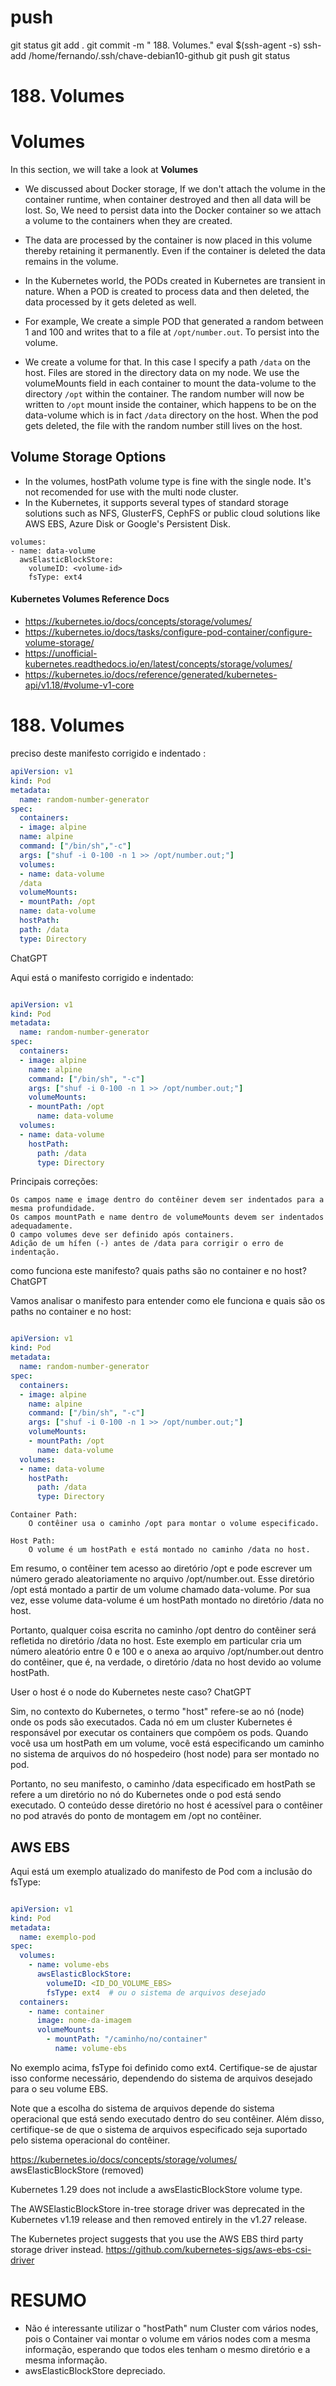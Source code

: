 
# ###################################################################################################################### 
# ###################################################################################################################### 
# ###################################################################################################################### 
# ###################################################################################################################### 
# ###################################################################################################################### 
#  push

git status
git add .
git commit -m " 188. Volumes."
eval $(ssh-agent -s)
ssh-add /home/fernando/.ssh/chave-debian10-github
git push
git status



# ###################################################################################################################### 
# ###################################################################################################################### 
# ###################################################################################################################### 
# ###################################################################################################################### 
# ###################################################################################################################### 
# 188. Volumes

# Volumes

In this section, we will take a look at **Volumes**

- We discussed about Docker storage, If we don't attach the volume in the container runtime, when container destroyed and then all data will be lost. So, We need to persist data into the Docker container so we attach a volume to the containers when they are created.
- The data are processed by the container is now placed in this volume thereby retaining it permanently. Even if the container is deleted the data remains in the volume.

- In the Kubernetes world, the PODs created in Kubernetes are transient in nature. When a POD is created to process data and then deleted, the data processed by it gets deleted as well. 
- For example, We create a simple POD that generated a random between 1 and 100 and writes that to a file at `/opt/number.out`. To persist into the volume.
- We create a volume for that. In this case I specify a path `/data` on the host. Files are stored in the directory data on my node. We use the volumeMounts field in each container to mount the data-volume to the directory `/opt` within the container. The random number will now be written to `/opt` mount inside the container, which happens to be on the data-volume which is in fact `/data` directory on the host. When the pod gets deleted, the file with the random number still lives on the host.


## Volume Storage Options

- In the volumes, hostPath volume type is fine with the single node. It's not recomended for use with the multi node cluster.
- In the Kubernetes, it supports several types of standard storage solutions such as NFS, GlusterFS, CephFS or public cloud solutions like AWS EBS, Azure Disk or Google's Persistent Disk.


```
volumes:
- name: data-volume
  awsElasticBlockStore:
    volumeID: <volume-id>
    fsType: ext4
```

#### Kubernetes Volumes Reference Docs

- https://kubernetes.io/docs/concepts/storage/volumes/
- https://kubernetes.io/docs/tasks/configure-pod-container/configure-volume-storage/
- https://unofficial-kubernetes.readthedocs.io/en/latest/concepts/storage/volumes/
- https://kubernetes.io/docs/reference/generated/kubernetes-api/v1.18/#volume-v1-core


# ###################################################################################################################### 
# ###################################################################################################################### 
# ###################################################################################################################### 
# ###################################################################################################################### 
# ###################################################################################################################### 
# 188. Volumes


preciso deste manifesto corrigido e indentado :

~~~~YAML
apiVersion: v1
kind: Pod
metadata:
  name: random-number-generator
spec:
  containers:
  - image: alpine
  name: alpine
  command: ["/bin/sh","-c"]
  args: ["shuf -i 0-100 -n 1 >> /opt/number.out;"]
  volumes:
  - name: data-volume
  /data
  volumeMounts:
  - mountPath: /opt
  name: data-volume
  hostPath:
  path: /data
  type: Directory
~~~~


ChatGPT

Aqui está o manifesto corrigido e indentado:

~~~~YAML

apiVersion: v1
kind: Pod
metadata:
  name: random-number-generator
spec:
  containers:
  - image: alpine
    name: alpine
    command: ["/bin/sh", "-c"]
    args: ["shuf -i 0-100 -n 1 >> /opt/number.out;"]
    volumeMounts:
    - mountPath: /opt
      name: data-volume
  volumes:
  - name: data-volume
    hostPath:
      path: /data
      type: Directory
~~~~

Principais correções:

    Os campos name e image dentro do contêiner devem ser indentados para a mesma profundidade.
    Os campos mountPath e name dentro de volumeMounts devem ser indentados adequadamente.
    O campo volumes deve ser definido após containers.
    Adição de um hífen (-) antes de /data para corrigir o erro de indentação.



como funciona este manifesto? quais paths são no container e no host?
ChatGPT

Vamos analisar o manifesto para entender como ele funciona e quais são os paths no container e no host:

~~~~yaml

apiVersion: v1
kind: Pod
metadata:
  name: random-number-generator
spec:
  containers:
  - image: alpine
    name: alpine
    command: ["/bin/sh", "-c"]
    args: ["shuf -i 0-100 -n 1 >> /opt/number.out;"]
    volumeMounts:
    - mountPath: /opt
      name: data-volume
  volumes:
  - name: data-volume
    hostPath:
      path: /data
      type: Directory
~~~~

    Container Path:
        O contêiner usa o caminho /opt para montar o volume especificado.

    Host Path:
        O volume é um hostPath e está montado no caminho /data no host.

Em resumo, o contêiner tem acesso ao diretório /opt e pode escrever um número gerado aleatoriamente no arquivo /opt/number.out. Esse diretório /opt está montado a partir de um volume chamado data-volume. Por sua vez, esse volume data-volume é um hostPath montado no diretório /data no host.

Portanto, qualquer coisa escrita no caminho /opt dentro do contêiner será refletida no diretório /data no host. Este exemplo em particular cria um número aleatório entre 0 e 100 e o anexa ao arquivo /opt/number.out dentro do contêiner, que é, na verdade, o diretório /data no host devido ao volume hostPath.


User
o host é o node do Kubernetes neste caso?
ChatGPT

Sim, no contexto do Kubernetes, o termo "host" refere-se ao nó (node) onde os pods são executados. Cada nó em um cluster Kubernetes é responsável por executar os containers que compõem os pods. Quando você usa um hostPath em um volume, você está especificando um caminho no sistema de arquivos do nó hospedeiro (host node) para ser montado no pod.

Portanto, no seu manifesto, o caminho /data especificado em hostPath se refere a um diretório no nó do Kubernetes onde o pod está sendo executado. O conteúdo desse diretório no host é acessível para o contêiner no pod através do ponto de montagem em /opt no contêiner.




## AWS EBS


Aqui está um exemplo atualizado do manifesto de Pod com a inclusão do fsType:

~~~~yaml

apiVersion: v1
kind: Pod
metadata:
  name: exemplo-pod
spec:
  volumes:
    - name: volume-ebs
      awsElasticBlockStore:
        volumeID: <ID_DO_VOLUME_EBS>
        fsType: ext4  # ou o sistema de arquivos desejado
  containers:
    - name: container
      image: nome-da-imagem
      volumeMounts:
        - mountPath: "/caminho/no/container"
          name: volume-ebs
~~~~

No exemplo acima, fsType foi definido como ext4. Certifique-se de ajustar isso conforme necessário, dependendo do sistema de arquivos desejado para o seu volume EBS.

Note que a escolha do sistema de arquivos depende do sistema operacional que está sendo executado dentro do seu contêiner. Além disso, certifique-se de que o sistema de arquivos especificado seja suportado pelo sistema operacional do contêiner.


<https://kubernetes.io/docs/concepts/storage/volumes/>
awsElasticBlockStore (removed)

Kubernetes 1.29 does not include a awsElasticBlockStore volume type.

The AWSElasticBlockStore in-tree storage driver was deprecated in the Kubernetes v1.19 release and then removed entirely in the v1.27 release.

The Kubernetes project suggests that you use the AWS EBS third party storage driver instead.
<https://github.com/kubernetes-sigs/aws-ebs-csi-driver>




# ###################################################################################################################### 
# ###################################################################################################################### 
# ###################################################################################################################### 
# ###################################################################################################################### 
# ###################################################################################################################### 
# RESUMO

- Não é interessante utilizar o "hostPath" num Cluster com vários nodes, pois o Container vai montar o volume em vários nodes com a mesma informação, esperando que todos eles tenham o mesmo diretório e a mesma informação.
- awsElasticBlockStore depreciado.
